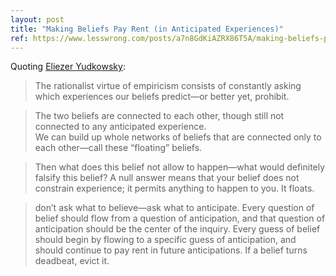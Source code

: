 ```yaml
---
layout: post
title: "Making Beliefs Pay Rent (in Anticipated Experiences)"
ref: https://www.lesswrong.com/posts/a7n8GdKiAZRX86T5A/making-beliefs-pay-rent-in-anticipated-experiences
---
```


Quoting [Eliezer Yudkowsky](https://www.lesswrong.com/posts/a7n8GdKiAZRX86T5A/making-beliefs-pay-rent-in-anticipated-experiences):

> The rationalist virtue of empiricism consists of constantly asking which experiences our beliefs predict—or better yet, prohibit.

> The two beliefs are connected to each other, though still not connected to any anticipated experience.<br>We can build up whole networks of beliefs that are connected only to each other—call these “floating” beliefs.

> Then what does this belief not allow to happen—what would definitely falsify this belief? A null answer means that your belief does not constrain experience; it permits anything to happen to you. It floats.

> don’t ask what to believe—ask what to anticipate. Every question of belief should flow from a question of anticipation, and that question of anticipation should be the center of the inquiry. Every guess of belief should begin by flowing to a specific guess of anticipation, and should continue to pay rent in future anticipations. If a belief turns deadbeat, evict it.
